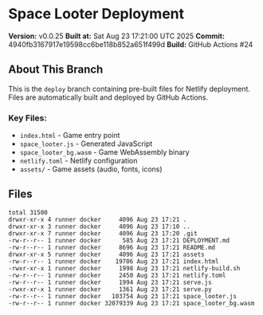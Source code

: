 # Space Looter Deployment

**Version:** v0.0.25
**Built at:** Sat Aug 23 17:21:00 UTC 2025
**Commit:** 4940fb3167917e19598cc6be118b852a651f499d
**Build:** GitHub Actions #24

## About This Branch

This is the `deploy` branch containing pre-built files for Netlify deployment.
Files are automatically built and deployed by GitHub Actions.

### Key Files:
- `index.html` - Game entry point
- `space_looter.js` - Generated JavaScript
- `space_looter_bg.wasm` - Game WebAssembly binary
- `netlify.toml` - Netlify configuration
- `assets/` - Game assets (audio, fonts, icons)

## Files
```
total 31500
drwxr-xr-x 4 runner docker     4096 Aug 23 17:21 .
drwxr-xr-x 3 runner docker     4096 Aug 23 17:10 ..
drwxr-xr-x 7 runner docker     4096 Aug 23 17:20 .git
-rw-r--r-- 1 runner docker      585 Aug 23 17:21 DEPLOYMENT.md
-rw-r--r-- 1 runner docker     8696 Aug 23 17:21 README.md
drwxr-xr-x 5 runner docker     4096 Aug 23 17:21 assets
-rw-r--r-- 1 runner docker    19706 Aug 23 17:21 index.html
-rwxr-xr-x 1 runner docker     1998 Aug 23 17:21 netlify-build.sh
-rw-r--r-- 1 runner docker     2450 Aug 23 17:21 netlify.toml
-rw-r--r-- 1 runner docker     1994 Aug 23 17:21 serve.js
-rwxr-xr-x 1 runner docker     1361 Aug 23 17:21 serve.py
-rw-r--r-- 1 runner docker   103754 Aug 23 17:21 space_looter.js
-rw-r--r-- 1 runner docker 32079339 Aug 23 17:21 space_looter_bg.wasm
```
